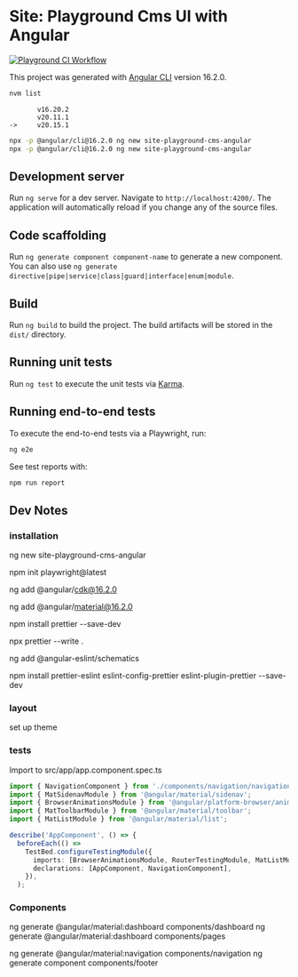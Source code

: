 # Site: Playground Cms UI with Angular

[![Playground CI Workflow](https://github.com/gammamatrix/site-playground-cms-angular/actions/workflows/playwright.yml/badge.svg?branch=develop)](.github/workflows/playwright.yml)

This project was generated with [Angular CLI](https://github.com/angular/angular-cli) version 16.2.0.

```sh
nvm list
```

```
       v16.20.2
       v20.11.1
->     v20.15.1
```

```sh
npx -p @angular/cli@16.2.0 ng new site-playground-cms-angular
npx -p @angular/cli@16.2.0 ng new site-playground-cms-angular
```

## Development server

Run `ng serve` for a dev server. Navigate to `http://localhost:4200/`. The application will automatically reload if you change any of the source files.

## Code scaffolding

Run `ng generate component component-name` to generate a new component. You can also use `ng generate directive|pipe|service|class|guard|interface|enum|module`.

## Build

Run `ng build` to build the project. The build artifacts will be stored in the `dist/` directory.

## Running unit tests

Run `ng test` to execute the unit tests via [Karma](https://karma-runner.github.io).

## Running end-to-end tests

To execute the end-to-end tests via a Playwright, run:

```sh
ng e2e
```

See test reports with:

```sh
npm run report
```

## Dev Notes

### installation

ng new site-playground-cms-angular

npm init playwright@latest

ng add @angular/cdk@16.2.0

ng add @angular/material@16.2.0

npm install prettier --save-dev

npx prettier --write .

ng add @angular-eslint/schematics

npm install prettier-eslint eslint-config-prettier eslint-plugin-prettier --save-dev

### layout

set up theme

### tests

Import to src/app/app.component.spec.ts

```ts
import { NavigationComponent } from './components/navigation/navigation.component';
import { MatSidenavModule } from '@angular/material/sidenav';
import { BrowserAnimationsModule } from '@angular/platform-browser/animations';
import { MatToolbarModule } from '@angular/material/toolbar';
import { MatListModule } from '@angular/material/list';
```

```ts
describe('AppComponent', () => {
  beforeEach(() =>
    TestBed.configureTestingModule({
      imports: [BrowserAnimationsModule, RouterTestingModule, MatListModule, MatSidenavModule, MatToolbarModule],
      declarations: [AppComponent, NavigationComponent],
    }),
  );
```

### Components

ng generate @angular/material:dashboard components/dashboard
ng generate @angular/material:dashboard components/pages

ng generate @angular/material:navigation components/navigation
ng generate component components/footer
